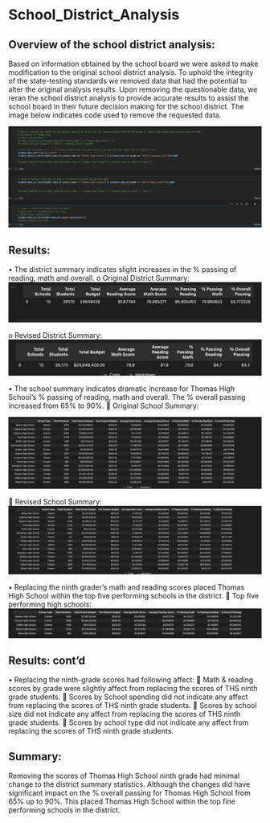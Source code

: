 # School_District_Analysis

## Overview of the school district analysis:

Based on information obtained by the school board we were asked to make modification to the original school district analysis.  To uphold the integrity of the state-testing standards we removed data that had the potential to alter the original analysis results.  Upon removing the questionable data, we reran the school district analysis to provide accurate results to assist the school board in their future decision making for the school district.  The image below indicates code used to remove the requested data.

![Image](https://github.com/bradrobe/School_District_Analysis/blob/main/PyCityShool_pics/school_analysis_code.png)
 
## Results:
•	The district summary indicates slight increases in the % passing of reading, math and overall.
o	Original District Summary:
![image](https://github.com/bradrobe/School_District_Analysis/blob/main/PyCityShool_pics/Original%20District%20Summary.png)
 
o	Revised District Summary:
 ![image](https://github.com/bradrobe/School_District_Analysis/blob/main/PyCityShool_pics/Revised%20District%20Summary.png)

•	The school summary indicates dramatic increase for Thomas High School’s % passing of reading, math and overall.  The % overall passing increased from 65% to 90%.
	Original School Summary:

 ![image](https://github.com/bradrobe/School_District_Analysis/blob/main/PyCityShool_pics/Original%20School%20Summary.png)
 
	Revised School Summary:
 ![image](https://github.com/bradrobe/School_District_Analysis/blob/main/PyCityShool_pics/Revised%20School%20Summary.png)

•	Replacing the ninth grader’s math and reading scores placed Thomas High School within the top five performing schools in the district.
	Top five performing high schools:
 ![image](https://github.com/bradrobe/School_District_Analysis/blob/main/PyCityShool_pics/School%20Performance.png)
 
## Results: cont’d

•	Replacing the ninth-grade scores had following affect:
	Math & reading scores by grade were slightly affect from replacing the scores of THS ninth grade students. 
	Scores by School spending did not indicate any affect from replacing the scores of THS ninth grade students.
	Scores by school size did not indicate any affect from replacing the scores of THS ninth grade students.
	Scores by school type did not indicate any affect from replacing the scores of THS ninth grade students.
## Summary: 
Removing the scores of Thomas High School ninth grade had minimal change to the district summary statistics.  Although the changes did have significant impact on the % overall passing for Thomas High School from 65% up to 90%.  This placed Thomas High School within the top fine performing schools in the district.


